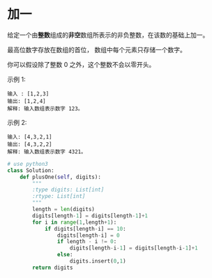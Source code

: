 # 加一

给定一个由**整数**组成的**非空**数组所表示的非负整数，在该数的基础上加一。

最高位数字存放在数组的首位， 数组中每个元素只存储一个数字。

你可以假设除了整数 0 之外，这个整数不会以零开头。

示例 1:

><div>
    输入 : [1,2,3]
    输出: [1,2,4]
    解释: 输入数组表示数字 123。
</div>
示例 2:

><div>
    输入: [4,3,2,1]
    输出: [4,3,2,2]
    解释: 输入数组表示数字 4321。
</div>

```python
# use python3
class Solution:
    def plusOne(self, digits):
        """
        :type digits: List[int]
        :rtype: List[int]
        """
        length = len(digits)
        digits[length-1] = digits[length-1]+1
        for i in range(1,length+1):
            if digits[length-i] == 10:
                digits[length-i] = 0
                if length - i != 0:
                    digits[length-i-1] = digits[length-i-1]+1
                else:
                    digits.insert(0,1)
        return digits
```
